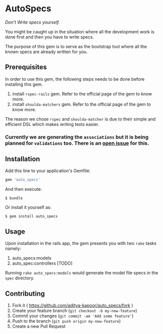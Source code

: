 # AutoSpecs

*Don't Write specs yourself.*

You might be caught up in the situation where all the development work is done first and then you have to write specs.

The purpose of this gem is to serve as the bootstrap tool where all the known specs are already written for you.

## Prerequisites

In order to use this gem, the following steps needs to be done before installing this gem.

1. install `rspec-rails` gem. Refer to the official page of the gem to know more.
2. install `shoulda-matchers` gem. Refer to the official page of the gem to know more.

The reason we chose `rspec` and `shoulda-matcher` is due to their simple and efficient DSL which makes writing tests easier.

### Currently we are generating the `associations` but it is being planned for `validations` too. There is an [open issue](https://github.com/aditya-kapoor/auto-specs/issues/5) for this.


## Installation

Add this line to your application's Gemfile:

```ruby
gem 'auto_specs'
```

And then execute:

    $ bundle

Or install it yourself as:

    $ gem install auto_specs

## Usage

Upon installation in the rails app, the gem presents you with two `rake` tasks namely:

1. auto_specs:models
2. auto_spec:controllers [TODO]

Running `rake auto_specs:models` would generate the model file specs in the `spec` directory.

## Contributing

1. Fork it ( https://github.com/aditya-kapoor/auto_specs/fork )
2. Create your feature branch (`git checkout -b my-new-feature`)
3. Commit your changes (`git commit -am 'Add some feature'`)
4. Push to the branch (`git push origin my-new-feature`)
5. Create a new Pull Request
